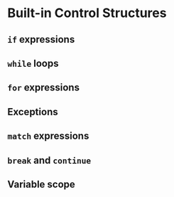 # Built-in Control Structures

## `if` expressions

## `while` loops

## `for` expressions

## Exceptions

## `match` expressions

## `break` and `continue`

## Variable scope
